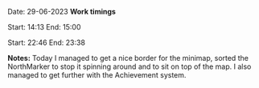 

Date: 29-06-2023
**Work timings**

Start: 14:13
End: 15:00

Start: 22:46
End: 23:38

**Notes:**
Today I managed to get a nice border for the minimap, sorted the NorthMarker to stop it spinning around and to sit on top of the map. I also managed to get further with the Achievement system.
